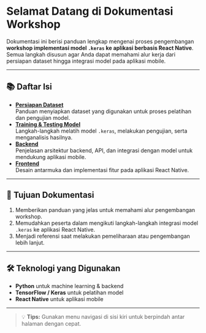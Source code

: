 # Selamat Datang di Dokumentasi Workshop

Dokumentasi ini berisi panduan lengkap mengenai proses pengembangan **workshop implementasi model `.keras` ke aplikasi berbasis React Native**.  
Semua langkah disusun agar Anda dapat memahami alur kerja dari persiapan dataset hingga integrasi model pada aplikasi mobile.

---

## 📚 Daftar Isi

- **[Persiapan Dataset](001-dataset.md)**  
  Panduan menyiapkan dataset yang digunakan untuk proses pelatihan dan pengujian model.
- **[Training & Testing Model](002-TraningTesting.md)**  
  Langkah-langkah melatih model `.keras`, melakukan pengujian, serta menganalisis hasilnya.
- **[Backend](003-backend.md)**  
  Penjelasan arsitektur backend, API, dan integrasi dengan model untuk mendukung aplikasi mobile.
- **[Frontend](004-frontend.md)**  
  Desain antarmuka dan implementasi fitur pada aplikasi React Native.

---

## 🎯 Tujuan Dokumentasi

1. Memberikan panduan yang jelas untuk memahami alur pengembangan workshop.
2. Memudahkan peserta dalam mengikuti langkah-langkah integrasi model `.keras` ke aplikasi React Native.
3. Menjadi referensi saat melakukan pemeliharaan atau pengembangan lebih lanjut.

---

## 🛠 Teknologi yang Digunakan

- **Python** untuk machine learning & backend
- **TensorFlow / Keras** untuk pelatihan model
- **React Native** untuk aplikasi mobile

---

> 💡 **Tips:** Gunakan menu navigasi di sisi kiri untuk berpindah antar halaman dengan cepat.
